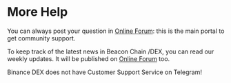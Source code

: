 # More Help

You can always post your question in [Online Forum](https://community.binance.org): this is the main portal to get community support.

To keep track of the latest news in Beacon Chain /DEX, you can read our weekly updates. It will be published on [Online Forum](https://community.binance.org) too.

Binance DEX does not have Customer Support Service on Telegram!

